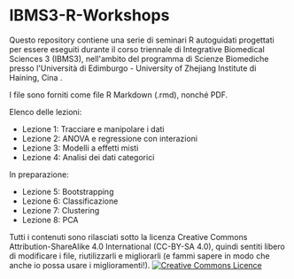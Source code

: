 # IBMS3-R-Workshops

Questo repository contiene una serie di seminari R autoguidati progettati 
per essere eseguiti durante il corso triennale di Integrative Biomedical Sciences 3 (IBMS3),
nell'ambito del programma di Scienze Biomediche presso l'Università di Edimburgo - University of Zhejiang Institute di Haining, Cina .

I file sono forniti come file R Markdown (.rmd), nonché PDF.

Elenco delle lezioni:

- Lezione 1: Tracciare e manipolare i dati
- Lezione 2: ANOVA e regressione con interazioni
- Lezione 3: Modelli a effetti misti
- Lezione 4: Analisi dei dati categorici

In preparazione:

- Lezione 5: Bootstrapping
- Lezione 6: Classificazione
- Lezione 7: Clustering
- Lezione 8: PCA

Tutti i contenuti sono rilasciati sotto la licenza 
Creative Commons Attribution-ShareAlike 4.0 International (CC-BY-SA 4.0), 
quindi sentiti libero di modificare i file, riutilizzarli e migliorarli 
(e fammi sapere in modo che anche io possa usare i miglioramenti!).
<a rel="license" href="http://creativecommons.org/licenses/by-sa/4.0/"><img alt="Creative Commons Licence" style="border-width:0" src="https://i.creativecommons.org/l/by-sa/4.0/88x31.png" /></a>
